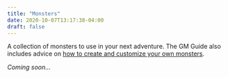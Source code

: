 ```yaml
---
title: "Monsters"
date: 2020-10-07T13:17:38-04:00
draft: false
---
```


A collection of monsters to use in your next adventure. The GM Guide also includes advice on [how to create and customize your own monsters](/gm/#improvising-monsters).

_Coming soon..._

<!-- Monster Name
: _3 HP, 1 Damage_<br>
	Description of the monster and what it does... -->